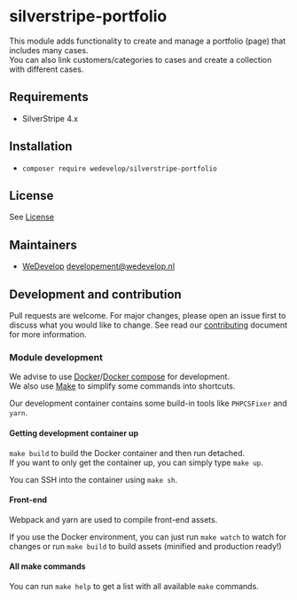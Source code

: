 # silverstripe-portfolio
This module adds functionality to create and manage a portfolio (page) that includes many cases.\
You can also link customers/categories to cases and create a collection with different cases.

## Requirements
* SilverStripe 4.x

## Installation
* `composer require wedevelop/silverstripe-portfolio`

## License
See [License](LICENSE)

## Maintainers
* [WeDevelop](https://www.wedevelop.nl/) <developement@wedevelop.nl>

## Development and contribution
Pull requests are welcome. For major changes, please open an issue first to discuss what you would like to change.
See read our [contributing](CONTRIBUTING.md) document for more information.

### Module development
We advise to use [Docker](https://docker.com)/[Docker compose](https://docs.docker.com/compose/) for development.\
We also use [Make](https://www.gnu.org/software/make/) to simplify some commands into shortcuts.

Our development container contains some build-in tools like `PHPCSFixer` and `yarn`.

#### Getting development container up
`make build` to build the Docker container and then run detached.\
If you want to only get the container up, you can simply type `make up`.

You can SSH into the container using `make sh`.

#### Front-end
Webpack and yarn are used to compile front-end assets.

If you use the Docker environment, you can just run `make watch` to watch for changes or run `make build` to build assets (minified and production ready!)

#### All make commands
You can run `make help` to get a list with all available `make` commands.